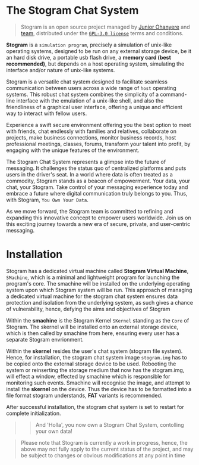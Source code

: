 # The Stogram Chat System


> Stogram is an open source project managed by [Junior Ohanyere](https://github.com/juniorohanyere) and [team](#), distributed under the [`GPL-3.0 license`](LICENSE) terms and conditions.

**Stogram** is a `simulation program`, precisely a simulation of unix-like operating systems, designed to be run on any external storage device, be it an hard disk drive, a portable usb flash drive, a **memory card (best recommended)**, but depends on a host operating system, simulating the interface and/or nature of unix-like systems.

Stogram is a versatile chat system designed to facilitate seamless communication between users across a wide range of `host` operating systems. This robust chat system combines the simplicity of a command-line interface with the emulation of a unix-like shell, and also the friendliness of a graphical user interface, offering a unique and efficient way to interact with fellow users.

Experience a swift secure environment offering you the best option to meet with friends, chat endlessly with families and relatives, collaborate on projects, make business connections, monitor business records, host professional meetings, classes, forums, transform your talent into profit, by engaging with the unique features of the environment.

The Stogram Chat System represents a glimpse into the future of messaging. It challenges the status quo of centralized platforms and puts users in the driver's seat. In a world where data is often treated as a commodity, Stogram stands as a beacon of empowerment. Your data, your chat, your Stogram. Take control of your messaging experience today and embrace a future where digital communication truly belongs to you. Thus, with Stogram, `You Own Your Data`.

As we move forward, the Stogram team is committed to refining and expanding this innovative concept to empower users worldwide. Join us on this exciting journey towards a new era of secure, private, and user-centric messaging.

# Installation

Stogram has a dedicated virtual machine called **Stogram Virtual Machine**, `SMachine`, which is a minimal and lightweight program for launching the program's core. The smachine will be installed on the underlying operating system upon which Stogram system will be run. This approach of managing a dedicated virtual machine for the stogram chat system ensures data protection and isolation from the underlying system, as such gives a chance of vulnerability, hence, defying the aims and objectives of Stogram

Within the **smachine** is the Stogram Kernel `SKernel` standing as the `Core` of Stogram. The skernel will be installed onto an external storage device, which is then called by smachine from here, ensuring every user has a separate Stogram envrionment.

Within the **skernel** resides the user's chat system (stogram file system). Hence, for installation, the stogram chat system image `stogram.img` has to be copied onto the external storage device to be used. Rebooting the system or reinserting the storage medium that now has the stogram.img, will effect a window, effected by smachine which is responsible for monitoring such events. Smachine will recognise the image, and attempt to install the **skernel** on the device. Thus the device has to be formatted into a file format stogram understands, **FAT** variants is recommended.

After successful installation, the stogram chat system is set to restart for complete initialization.

>> And 'Holla', you now own a Stogram Chat System, contolling your own data!

> Please note that Stogram is currently a work in progress, hence, the above may not fully apply to the current status of the project, and may be subject to changes or obvious modifications at any point in time
